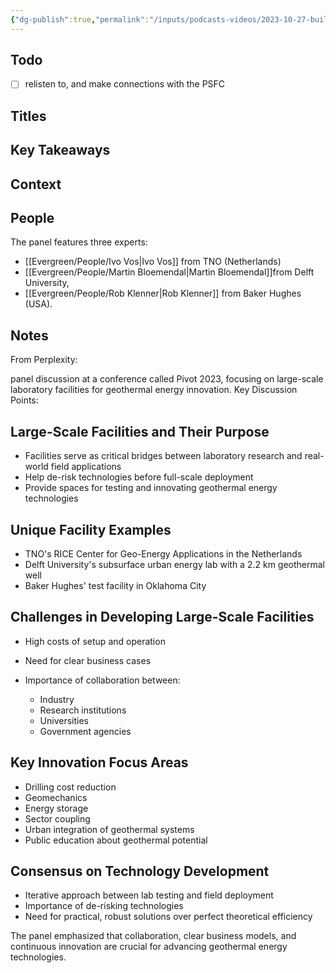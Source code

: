 ```yaml
---
{"dg-publish":true,"permalink":"/inputs/podcasts-videos/2023-10-27-building-bridges-from-the-lab-to-the-field-the-role-of-large-scale-lab-facilities-in-next-gen-geo-pivot-2023/","tags":["podcast_notes"]}
---
```



## Todo
- [ ] relisten to, and make connections with the PSFC

## Titles


## Key Takeaways


## Context



## People

 The panel features three experts:
 - [[Evergreen/People/Ivo Vos\|Ivo Vos]] from TNO (Netherlands)
 - [[Evergreen/People/Martin Bloemendal\|Martin Bloemendal]]from Delft University,
 - [[Evergreen/People/Rob Klenner\|Rob Klenner]] from Baker Hughes (USA).

## Notes

From Perplexity:

panel discussion at a conference called Pivot 2023, focusing on large-scale laboratory facilities for geothermal energy innovation. Key Discussion Points:

## Large-Scale Facilities and Their Purpose

- Facilities serve as critical bridges between laboratory research and real-world field applications
- Help de-risk technologies before full-scale deployment
- Provide spaces for testing and innovating geothermal energy technologies

## Unique Facility Examples

- TNO's RICE Center for Geo-Energy Applications in the Netherlands
- Delft University's subsurface urban energy lab with a 2.2 km geothermal well
- Baker Hughes' test facility in Oklahoma City

## Challenges in Developing Large-Scale Facilities

- High costs of setup and operation
- Need for clear business cases
- Importance of collaboration between:
    
    - Industry
    - Research institutions
    - Universities
    - Government agencies
    

## Key Innovation Focus Areas

- Drilling cost reduction
- Geomechanics
- Energy storage
- Sector coupling
- Urban integration of geothermal systems
- Public education about geothermal potential

## Consensus on Technology Development

- Iterative approach between lab testing and field deployment
- Importance of de-risking technologies
- Need for practical, robust solutions over perfect theoretical efficiency

The panel emphasized that collaboration, clear business models, and continuous innovation are crucial for advancing geothermal energy technologies.